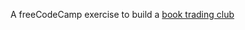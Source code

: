 A freeCodeCamp exercise to build a [book trading club](https://www.freecodecamp.org/challenges/manage-a-book-trading-club,)
